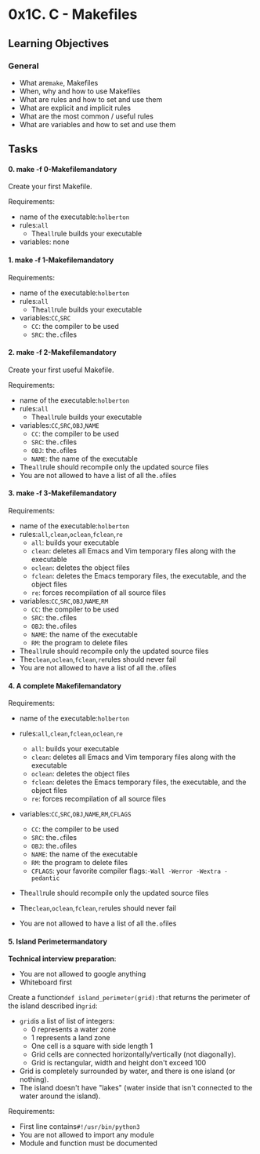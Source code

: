 0x1C. C - Makefiles
===================
Learning Objectives
-------------------

### General

-   What are`make`, Makefiles
-   When, why and how to use Makefiles
-   What are rules and how to set and use them
-   What are explicit and implicit rules
-   What are the most common / useful rules
-   What are variables and how to set and use them

Tasks
-----

#### 0\. make -f 0-Makefilemandatory

Create your first Makefile.

Requirements:

-   name of the executable:`holberton`
-   rules:`all`
    -   The`all`rule builds your executable
-   variables: none

#### 1\. make -f 1-Makefilemandatory

Requirements:

-   name of the executable:`holberton`
-   rules:`all`
    -   The`all`rule builds your executable
-   variables:`CC`,`SRC`
    -   `CC`: the compiler to be used
    -   `SRC`: the`.c`files

#### 2\. make -f 2-Makefilemandatory

Create your first useful Makefile.

Requirements:

-   name of the executable:`holberton`
-   rules:`all`
    -   The`all`rule builds your executable
-   variables:`CC`,`SRC`,`OBJ`,`NAME`
    -   `CC`: the compiler to be used
    -   `SRC`: the`.c`files
    -   `OBJ`: the`.o`files
    -   `NAME`: the name of the executable
-   The`all`rule should recompile only the updated source files
-   You are not allowed to have a list of all the`.o`files

#### 3\. make -f 3-Makefilemandatory

Requirements:

-   name of the executable:`holberton`
-   rules:`all`,`clean`,`oclean`,`fclean`,`re`
    -   `all`: builds your executable
    -   `clean`: deletes all Emacs and Vim temporary files along with the executable
    -   `oclean`: deletes the object files
    -   `fclean`: deletes the Emacs temporary files, the executable, and the object files
    -   `re`: forces recompilation of all source files
-   variables:`CC`,`SRC`,`OBJ`,`NAME`,`RM`
    -   `CC`: the compiler to be used
    -   `SRC`: the`.c`files
    -   `OBJ`: the`.o`files
    -   `NAME`: the name of the executable
    -   `RM`: the program to delete files
-   The`all`rule should recompile only the updated source files
-   The`clean`,`oclean`,`fclean`,`re`rules should never fail
-   You are not allowed to have a list of all the`.o`files

#### 4\. A complete Makefilemandatory

Requirements:

-   name of the executable:`holberton`
-   rules:`all`,`clean`,`fclean`,`oclean`,`re`
    -   `all`: builds your executable
    -   `clean`: deletes all Emacs and Vim temporary files along with the executable
    -   `oclean`: deletes the object files
    -   `fclean`: deletes the Emacs temporary files, the executable, and the object files
    -   `re`: forces recompilation of all source files
-   variables:`CC`,`SRC`,`OBJ`,`NAME`,`RM`,`CFLAGS`
    -   `CC`: the compiler to be used
    -   `SRC`: the`.c`files
    -   `OBJ`: the`.o`files
    -   `NAME`: the name of the executable
    -   `RM`: the program to delete files
    -   `CFLAGS`: your favorite compiler flags:`-Wall -Werror -Wextra -pedantic`
-   The`all`rule should recompile only the updated source files
-   The`clean`,`oclean`,`fclean`,`re`rules should never fail

-   You are not allowed to have a list of all the`.o`files

#### 5\. Island Perimetermandatory

**Technical interview preparation**:

-   You are not allowed to google anything
-   Whiteboard first

Create a function`def island_perimeter(grid):`that returns the perimeter of the island described in`grid`:

-   `grid`is a list of list of integers:
    -   0 represents a water zone
    -   1 represents a land zone
    -   One cell is a square with side length 1
    -   Grid cells are connected horizontally/vertically (not diagonally).
    -   Grid is rectangular, width and height don't exceed 100
-   Grid is completely surrounded by water, and there is one island (or nothing).
-   The island doesn't have "lakes" (water inside that isn't connected to the water around the island).

Requirements:

-   First line contains`#!/usr/bin/python3`
-   You are not allowed to import any module
-   Module and function must be documented
